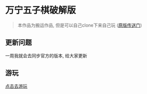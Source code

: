 # 万宁五子棋破解版

> 本作品为搬运作品, 但是可以自己clone下来自己玩 ([原版传送门](https://cdn-1258575882.cos.ap-guangzhou.myqcloud.com/gameList/wuZiQi/hhfhdf_1.0.37/web-mobile/index.html))

## 更新问题

一周我就会去同步官方的版本, 给大家更新


## 游玩

[点击去游玩](https://chenmy1903.tk/wuziqi)
